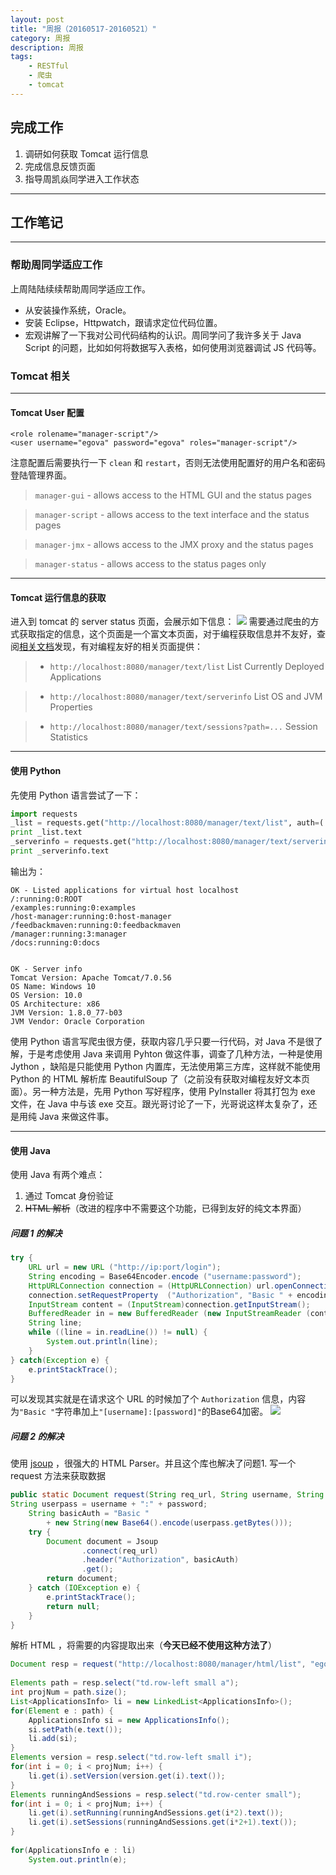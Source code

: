 ```yaml
---
layout: post
title: "周报（20160517-20160521）"
category: 周报
description: 周报
tags:
    - RESTful
    - 爬虫
    - tomcat
---
```


## 完成工作
1. 调研如何获取 Tomcat 运行信息
2. 完成信息反馈页面
3. 指导周凯焱同学进入工作状态

---

## 工作笔记
---
### 帮助周同学适应工作
上周陆陆续续帮助周同学适应工作。

* 从安装操作系统，Oracle。
* 安装 Eclipse，Httpwatch，跟请求定位代码位置。
* 宏观讲解了一下我对公司代码结构的认识。周同学问了我许多关于 Java Script 的问题，比如如何将数据写入表格，如何使用浏览器调试 JS 代码等。

### Tomcat 相关
---
#### Tomcat User 配置
```
<role rolename="manager-script"/>
<user username="egova" password="egova" roles="manager-script"/>
```
注意配置后需要执行一下 `clean` 和 `restart`，否则无法使用配置好的用户名和密码登陆管理界面。

>`manager-gui` - allows access to the HTML GUI and the status pages

>`manager-script` - allows access to the text interface and the status pages

>`manager-jmx` - allows access to the JMX proxy and the status pages

>`manager-status` - allows access to the status pages only

---
#### Tomcat 运行信息的获取
进入到 tomcat 的 server status 页面，会展示如下信息：
![](http://7xpx1g.com1.z0.glb.clouddn.com/16-5-23/64455587.jpg)
需要通过爬虫的方式获取指定的信息，这个页面是一个富文本页面，对于编程获取信息并不友好，查阅[相关文档](http://tomcat.apache.org/tomcat-7.0-doc/manager-howto.html)发现，有对编程友好的相关页面提供：

>* `http://localhost:8080/manager/text/list` List Currently Deployed Applications

>* `http://localhost:8080/manager/text/serverinfo` List OS and JVM Properties

>* `http://localhost:8080/manager/text/sessions?path=...` Session Statistics

---
#### 使用 Python

先使用 Python 语言尝试了一下：

```Python
import requests
_list = requests.get("http://localhost:8080/manager/text/list", auth=('egova', 'egova'))
print _list.text
_serverinfo = requests.get("http://localhost:8080/manager/text/serverinfo", auth=('egova', 'egova'))
print _serverinfo.text
```

输出为：

```
OK - Listed applications for virtual host localhost
/:running:0:ROOT
/examples:running:0:examples
/host-manager:running:0:host-manager
/feedbackmaven:running:0:feedbackmaven
/manager:running:3:manager
/docs:running:0:docs


OK - Server info
Tomcat Version: Apache Tomcat/7.0.56
OS Name: Windows 10
OS Version: 10.0
OS Architecture: x86
JVM Version: 1.8.0_77-b03
JVM Vendor: Oracle Corporation
```

使用 Python 语言写爬虫很方便，获取内容几乎只要一行代码，对 Java 不是很了解，于是考虑使用 Java 来调用 Pyhton 做这件事，调查了几种方法，一种是使用 Jython ，缺陷是只能使用 Python 内置库，无法使用第三方库，这样就不能使用 Python 的 HTML 解析库 BeautifulSoup 了（之前没有获取对编程友好文本页面）。另一种方法是，先用 Python 写好程序，使用 PyInstaller 将其打包为 exe 文件，在 Java 中与该 exe 交互。跟光哥讨论了一下，光哥说这样太复杂了，还是用纯 Java 来做这件事。

---
#### 使用 Java
使用 Java 有两个难点：

1. 通过 Tomcat 身份验证
2. ~~HTML 解析~~（改进的程序中不需要这个功能，已得到友好的纯文本界面）

##### 问题 1 的解决

```Java
try {
    URL url = new URL ("http://ip:port/login");
    String encoding = Base64Encoder.encode ("username:password");
    HttpURLConnection connection = (HttpURLConnection) url.openConnection();
    connection.setRequestProperty  ("Authorization", "Basic " + encoding);
    InputStream content = (InputStream)connection.getInputStream();
    BufferedReader in = new BufferedReader (new InputStreamReader (content));
    String line;
    while ((line = in.readLine()) != null) {
        System.out.println(line);
    }
} catch(Exception e) {
    e.printStackTrace();
}
```

可以发现其实就是在请求这个 URL 的时候加了个 `Authorization` 信息，内容为`"Basic "`字符串加上`"[username]:[password]"`的Base64加密。
![](http://7xpx1g.com1.z0.glb.clouddn.com/16-5-23/97890820.jpg)

##### 问题 2 的解决

使用 [jsoup](https://jsoup.org/) ，很强大的 HTML Parser。并且这个库也解决了问题1.
写一个 request 方法来获取数据

```Java
public static Document request(String req_url, String username, String password) {
String userpass = username + ":" + password;
	String basicAuth = "Basic " 
		+ new String(new Base64().encode(userpass.getBytes()));
	try {
		Document document = Jsoup
			    .connect(req_url)
			    .header("Authorization", basicAuth)
			    .get();
		return document;
	} catch (IOException e) {
		e.printStackTrace();
		return null;
	}
}
```

解析 HTML ，将需要的内容提取出来（**今天已经不使用这种方法了**）

```Java
Document resp = request("http://localhost:8080/manager/html/list", "egova", "egova");
		
Elements path = resp.select("td.row-left small a");
int projNum = path.size();
List<ApplicationsInfo> li = new LinkedList<ApplicationsInfo>();
for(Element e : path) {
	ApplicationsInfo si = new ApplicationsInfo();
	si.setPath(e.text());
	li.add(si);
}
Elements version = resp.select("td.row-left small i");
for(int i = 0; i < projNum; i++) {
	li.get(i).setVersion(version.get(i).text());
}
Elements runningAndSessions = resp.select("td.row-center small");
for(int i = 0; i < projNum; i++) {
	li.get(i).setRunning(runningAndSessions.get(i*2).text());
	li.get(i).setSessions(runningAndSessions.get(i*2+1).text());
}
	
for(ApplicationsInfo e : li)
	System.out.println(e);
```



